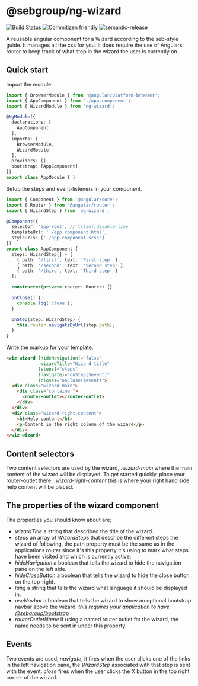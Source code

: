 # @sebgroup/ng-wizard

[![Build Status](https://travis-ci.com/sebgroup/ng-wizard.svg?token=ogFUkA9d52UFZqFZXBNy&branch=master)](https://travis-ci.com/sebgroup/ng-wizard)
[![Commitizen friendly](https://img.shields.io/badge/commitizen-friendly-brightgreen.svg)](http://commitizen.github.io/cz-cli/)
[![semantic-release](https://img.shields.io/badge/%20%20%F0%9F%93%A6%F0%9F%9A%80-semantic--release-e10079.svg)](https://github.com/semantic-release/semantic-release)

A reusable angular component for a Wizard according to the seb-style guide. It manages all the css for you. It does require the use of Angulars router to keep track of what step in the wizard the user is currently on.

## Quick start

Import the module.

```TypeScript
import { BrowserModule } from '@angular/platform-browser';
import { AppComponent } from './app.component';
import { WizardModule } from 'ng-wizard';

@NgModule({
  declarations: [
    AppComponent
  ],
  imports: [
    BrowserModule,
    WizardModule
  ],
  providers: [],
  bootstrap: [AppComponent]
})
export class AppModule { }
```

Setup the steps and event-listeners in your component.

```TypeScript
import { Component } from '@angular/core';
import { Router } from '@angular/router';
import { WizardStep } from 'ng-wizard';

@Component({
  selector: 'app-root', // tslint:disable-line
  templateUrl: './app.component.html',
  styleUrls: ['./app.component.scss']
})
export class AppComponent {
  steps: WizardStep[] = [
    { path: '/first', text: 'First step' },
    { path: '/second', text: 'Second step' },
    { path: '/third', text: 'Third step' }
  ];

  constructor(private router: Router) {}

  onClose() {
    console.log('close');
  }

  onStep(step: WizardStep) {
    this.router.navigateByUrl(step.path);
  }
}
```

Write the markup for your template.

```Html
<wiz-wizard [hideNavigation]="false"
             wizardTitle="Wizard title"
            [steps]="steps"
            (navigate)="onStep($event)"
            (close)="onClose($event)">
  <div class="wizard-main">
    <div class="container">
      <router-outlet></router-outlet>
    </div>
  </div>
  <div class="wizard-right-content">
    <h3>Help content</h3>
    <p>Content in the right column of the wizard</p>
  </div>
</wiz-wizard>
```

## Content selectors

Two content selectors are used by the wizard, _.wizard-main_ where the main content of the wizard will be displayed. To get started quickly, place your router-outlet there. _.wizard-right-content_ this is where your right hand side help content will be placed.

## The properties of the wizard component

The properties you should know about are;

- _wizardTitle_ a string that described the title of the wizard.
- _steps_ an array of _WizardSteps_ that describe the different steps the wizard of following, the path property must be the same as in the applications router since it's this property it's using to mark what steps have been visited and which is currently active.
- _hideNavigation_ a boolean that tells the wizard to hide the navigation pane on the left side.
- _hideCloseButton_ a boolean that tells the wizard to hide the close button on the top-right.
- _lang_ a string that tells the wizard what language it should be displayed in.
- _useNavbar_ a boolean that tells the wizard to show an optional bootstrap navbar above the wizard. _this requires your application to have [@sebgroup/bootstrap](https://sebgroup.github.io/bootstrap/)_
- _routerOutletName_ if using a named router outlet for the wizard, the name needs to be sent in under this property.

## Events

Two events are used, _navigate_, it fires when the user clicks one of the links in the left navigation pane, the _WizardStep_ associated with that step is sent with the event. _close_ fires when the user clicks the X button in the top right corner of the wizard.
